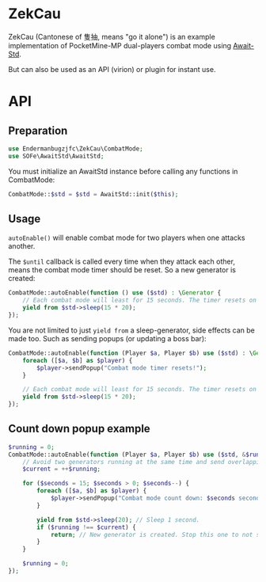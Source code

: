 # ZekCau
ZekCau (Cantonese of 隻抽, means "go it alone") is an example implementation of PocketMine-MP dual-players combat mode using [Await-Std](https://github.com/SOF3/await-std).

But can also be used as an API (virion) or plugin for instant use.
# API
## Preparation
```php
use Endermanbugzjfc\ZekCau\CombatMode;
use SOFe\AwaitStd\AwaitStd;
```
You must initialize an AwaitStd instance before calling any functions in CombatMode:
```php
CombatMode::$std = $std = AwaitStd::init($this);
```
## Usage
`autoEnable()` will enable combat mode for two players when one attacks another.

The `$until` callback is called every time when they attack each other, means the combat mode timer should be reset. So a new generator is created:
```php
CombatMode::autoEnable(function () use ($std) : \Generator {
	// Each combat mode will least for 15 seconds. The timer resets on damage.
	yield from $std->sleep(15 * 20);
});
```
You are not limited to just `yield from` a sleep-generator, side effects can be made too. Such as sending popups (or updating a boss bar):
```php
CombatMode::autoEnable(function (Player $a, Player $b) use ($std) : \Generator {
	foreach ([$a, $b] as $player) {
		$player->sendPopup("Combat mode timer resets!");
	}

	// Each combat mode will least for 15 seconds. The timer resets on damage.
	yield from $std->sleep(15 * 20);
});		
```
## Count down popup example
```php
$running = 0;
CombatMode::autoEnable(function (Player $a, Player $b) use ($std, &$running) : \Generator {
	// Avoid two generators running at the same time and send overlapping popups.
	$current = ++$running;

	for ($seconds = 15; $seconds > 0; $seconds--) {
		foreach ([$a, $b] as $player) {
			$player->sendPopup("Combat mode count down: $seconds seconds.");
		}

		yield from $std->sleep(20); // Sleep 1 second.
		if ($running !== $current) {
			return; // New generator is created. Stop this one to not send overlapping popups and waste system resources (redundantly yielding from sleep-generator).
		}
	}

	$running = 0;
});
```